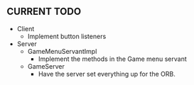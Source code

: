 ## CURRENT TODO

* Client
    * Implement button listeners
* Server
    * GameMenuServantImpl
        * Implement the methods in the Game menu servant
    * GameServer
        * Have the  server set everything up for the ORB.